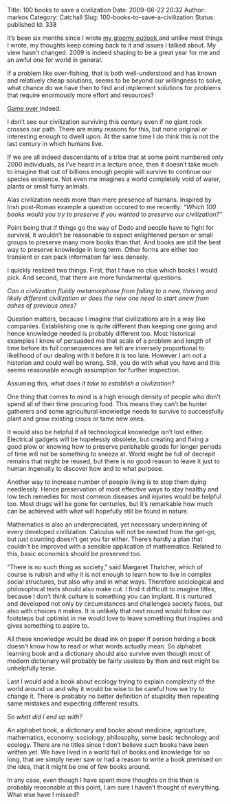 Title: 100 books to save a civilization
Date: 2009-06-22 20:32
Author: markos
Category: Catchall
Slug: 100-books-to-save-a-civilization
Status: published
Id: 338

<html>
 <body>
  <div>
   <p>
    It’s been six months since I wrote
    <a href="dancing-on-titanic.html">
     my gloomy outlook
    </a>
    and unlike most things I wrote, my thoughts keep coming back to it and issues I talked about. My view hasn’t changed. 2009 is indeed shaping to be a great year for me and an awful one for world in general.
   </p>
   <p>
    If a problem like over-fishing, that is both well-understood and has known and relatively cheap solutions, seems to be beyond our willingness to solve, what chance do we have then to find and implement solutions for problems that require enormously more effort and resources?
   </p>
   <p>
    <a href="http://www.ugotrade.com/2009/02/27/towards-a-newer-urbanism-talking-cities-networks-and-publics-with-adam-greenfield/" title="Adam Greenfield says it's game over.">
     Game over
    </a>
    indeed.
   </p>
   <p>
    I don’t see our civilization surviving this century even if no giant rock crosses our path. There are many reasons for this, but none original or interesting enough to dwell upon. At the same time I do think this is not the last century in which humans live.
   </p>
   <p>
    If we are all indeed descendants of a tribe that at some point numbered only 2000 individuals, as I’ve heard in a lecture once, then it doesn’t take much to imagine that out of billions enough people will survive to continue our species existence. Not even me imagines a world completely void of water, plants or small furry animals.
   </p>
   <p>
    Alas civilization needs more than mere presence of humans. Inspired by Irish post-Roman example a question occured to me recently:
    <em>
     “Which 100 books would you try to preserve if you wanted to preserve our civilization?”
    </em>
   </p>
   <p>
    Point being that if things go the way of Dodo and people have to fight for survival, it wouldn’t be reasonable to expect enlightened person or small groups to preserve many more books than that. And books are still the best way to preserve knowledge in long term. Other forms are either too transient or can pack information far less densely.
   </p>
   <p>
    I quickly realized two things. First, that I have no clue which books I would pick. And second, that there are more fundamental questions.
   </p>
   <p>
    <em>
     Can a civilization fluidly metamorphose from failing to a new, thriving and likely different civilization or does the new one need to start anew from ashes of previous ones?
    </em>
   </p>
   <p>
    Question matters, because I imagine that civilizations are in a way like companies. Establishing one is quite different than keeping one going and hence knowledge needed is probably different too. Most historical examples I know of persuaded me that scale of a problem and length of time before its full consequences are felt are inversely proportional to likelihood of our dealing with it before it is too late. However I am not a historian and could well be wrong. Still, you do with what you have and this seems reasonable enough assumption for further inspection.
   </p>
   <p>
    Assuming this,
    <em>
     what does it take to establish a civilization?
    </em>
   </p>
   <p>
    One thing that comes to mind is a high enough density of people who don’t spend all of their time procuring food. This means they can’t be hunter gatherers and some agricultural knowledge needs to survive to successfully plant and grow existing crops or tame new ones.
   </p>
   <p>
    It would also be helpful if all technological knowledge isn’t lost either. Electrical gadgets will be hopelessly obsolete, but creating and fixing a good plow or knowing how to preserve perishable goods for longer periods of time will not be something to sneeze at. World might be full of decrepit remains that might be reused, but there is no good reason to leave it just to human ingenuity to discover how and to what purpose.
   </p>
   <p>
    Another way to increase number of people living is to stop them dying needlessly. Hence preservation of most effective ways to stay healthy and low tech remedies for most common diseases and injuries would be helpful too. Most drugs will be gone for centuries, but it’s remarkable how much can be achieved with what will hopefully still be found in nature.
   </p>
   <p>
    Mathematics is also an underpreciated, yet necessary underpinning of every developed civilization. Calculus will not be needed from the get-go, but just counting doesn’t get you far either. There’s hardly a plan that couldn’t be improved with a sensible application of mathematics. Related to this, basic economics should be preserved too.
   </p>
   <p>
    “There is no such thing as society,” said Margaret Thatcher, which of course is rubish and why it is not enough to learn how to live in complex social structures, but also why and in what ways. Therefore sociological and philosophical texts should also make cut. I find it difficult to imagine titles, because I don’t think culture is something you can implant. It is nurtured and developed not only by circumstances and challenges society faces, but also with choices it makes. It is unlikely that next round would follow our footsteps but optimist in me would love to leave something that inspires and gives something to aspire to.
   </p>
   <p>
    All these knowledge would be dead ink on paper if person holding a book doesn’t know how to read or what words actually mean. So alphabet learning book and a dictionary should also survive even though most of modern dictionary will probably be fairly useless by then and rest might be unhelpfully terse.
   </p>
   <p>
    Last I would add a book about ecology trying to explain complexity of the world around us and why it would be wise to be careful how we try to change it. There is probably no better definition of stupidity then repeating same mistakes and expecting different results.
   </p>
   <p>
    So
    <em>
     what did I end up with?
    </em>
   </p>
   <p>
    An alphabet book, a dictionary and books about medicine, agriculture, mathematics, economy, sociology, philosophy, some basic technology and ecology. There are no titles since I don’t believe such books have been written yet. We have lived in a world full of books and knowledge for so long, that we simply never saw or had a reason to write a book premised on the idea, that it might be one of few books around.
   </p>
   <p>
    In any case, even though I have spent more thoughts on this then is probably reasonable at this point, I am sure I haven’t thought of everything. What else have I missed?
   </p>
  </div>
 </body>
</html>